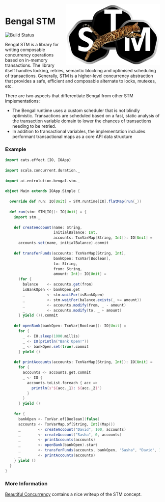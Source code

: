 <img align="right" src="https://github.com/gvonness/bengal-stm/blob/main/docs/assets/logo.svg?raw=true" height="200px" style="padding-left: 20px"/>

# Bengal STM
![Build Status](https://github.com/gvonness/bengal-stm/actions/workflows/build.yml/badge.svg)

Bengal STM is a library for writing composable concurrency operations based on in-memory transactions. The library itself handles locking, retries, semantic blocking and optimised scheduling of transactions. Generally, STM is a higher-level concurrency abstraction that provides a safe, efficient and composable alternate to locks, mutexes, etc. 

There are two aspects that differentiate Bengal from other STM implementations:
* The Bengal runtime uses a custom scheduler that is not blindly optimistic. Transactions are scheduled based on a fast, static analysis of the transaction variable domain to lower the chances of transactions needing to be retried.
* In addition to transactional variables, the implementation includes performant transactional maps as a core API data structure

### Example

```scala
import cats.effect.{IO, IOApp}

import scala.concurrent.duration._

import ai.entrolution.bengal.stm._

object Main extends IOApp.Simple {

  override def run: IO[Unit] = STM.runtime[IO].flatMap(run(_))

  def run(stm: STM[IO]): IO[Unit] = {
    import stm._

    def createAccount(name: String,
                      initialBalance: Int,
                      accounts: TxnVarMap[String, Int]): IO[Unit] =
      accounts.set(name, initialBalance).commit

    def transferFunds(accounts: TxnVarMap[String, Int], 
                      bankOpen: TxnVar[Boolean], 
                      to: String, 
                      from: String, 
                      amount: Int): IO[Unit] =
      (for {
        balance    <- accounts.get(from)
        isBankOpen <- bankOpen.get
        _          <- stm.waitFor(isBankOpen)
        _          <- stm.waitFor(balance.exists(_ >= amount))
        _          <- accounts.modify(from, _ - amount)
        _          <- accounts.modify(to, _ + amount)
      } yield ()).commit

    def openBank(bankOpen: TxnVar[Boolean]): IO[Unit] =
      for {
        _ <- IO.sleep(1000.millis)
        _ <- IO(println("Bank Open!"))
        _ <- bankOpen.set(true).commit
      } yield ()

    def printAccounts(accounts: TxnVarMap[String, Int]): IO[Unit] =
      for {
        accounts <- accounts.get.commit
        _ <- IO {
          accounts.toList.foreach { acc =>
            println(s"${acc._1}: ${acc._2}")
          }
        }
      } yield ()

    for {
      bankOpen <- TxnVar.of[Boolean](false)
      accounts <- TxnVarMap.of[String, Int](Map())
      _        <- createAccount("David", 100, accounts)
      _        <- createAccount("Sasha", 0, accounts)
      _        <- printAccounts(accounts)
      _        <- openBank(bankOpen).start
      _        <- transferFunds(accounts, bankOpen, "Sasha", "David", 100)
      _        <- printAccounts(accounts)
    } yield ()
  }
}
```

### More Information
[Beautiful Concurrency](https://www.microsoft.com/en-us/research/wp-content/uploads/2016/02/beautiful.pdf) contains a nice writeup of the STM concept.
